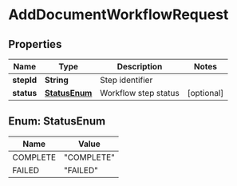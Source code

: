

# AddDocumentWorkflowRequest


## Properties

| Name | Type | Description | Notes |
|------------ | ------------- | ------------- | -------------|
|**stepId** | **String** | Step identifier |  |
|**status** | [**StatusEnum**](#StatusEnum) | Workflow step status |  [optional] |



## Enum: StatusEnum

| Name | Value |
|---- | -----|
| COMPLETE | &quot;COMPLETE&quot; |
| FAILED | &quot;FAILED&quot; |



